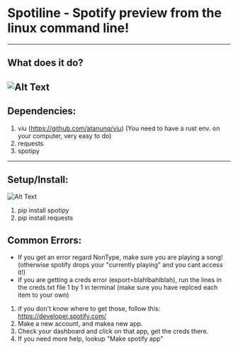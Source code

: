 # Spotiline - Spotify preview from the linux command line!

----
## What does it do?

![Alt Text](https://i.imgur.com/y4bJpdj.gif)
----
## Dependencies:
1. viu (https://github.com/atanunq/viu) (You need to have a rust env. on your computer, very easy to do)
2. requests
3. spotipy
----
## Setup/Install:
![Alt Text](https://github.com/etfriedman/command-line-spotify-player/blob/master/setup1.gif)
1. pip install spotipy
2. pip install requests



## Common Errors:
- If you get an error regard NonType, make sure you are playing a song! (otherwise spotify drops your "currently playing" and you cant access it!)
- If you are getting a creds error (export=blahlbahlblah), run the lines in the creds.txt file 1 by 1 in terminal (make sure you have replced each item to your own)
1. if you don't know where to get those, follow this: https://developer.spotify.com/
2. Make a new account, and makea new app.
3. Check your dashboard and click on that app, get the creds there.
4. If you need more help, lookup "Make spotify app"
